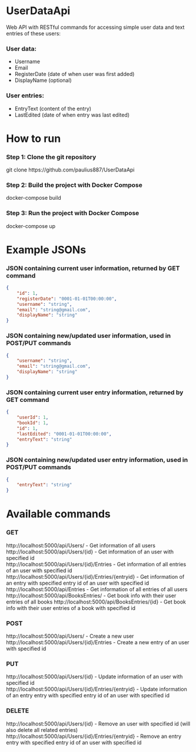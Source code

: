 # UserDataApi
Web API with RESTful commands for accessing simple user data and text entries of these users:
### User data:
- Username
- Email
- RegisterDate (date of when user was first added)
- DisplayName (optional)
### User entries:
- EntryText (content of the entry)
- LastEdited (date of when entry was last edited)
# How to run
### Step 1: Clone the git repository
git clone ht<span>tps://</span>github.com/paulius887/UserDataApi
### Step 2: Build the project with Docker Compose
docker-compose build<br />
### Step 3: Run the project with Docker Compose
docker-compose up<br />
# Example JSONs
### JSON containing current user information, returned by GET command
```json
{
    "id": 1,
    "registerDate": "0001-01-01T00:00:00",
    "username": "string",
    "email": "string@gmail.com",
    "displayName": "string"
}
```
### JSON containing new/updated user information, used in POST/PUT commands
```json
{
    "username": "string",
    "email": "string@gmail.com",
    "displayName": "string"
}
```
### JSON containing current user entry information, returned by GET command
```json
{
    "userId": 1,
    "bookId": 1,
    "id": 1,
    "lastEdited": "0001-01-01T00:00:00",
    "entryText": "string"
}
```
### JSON containing new/updated user entry information, used in POST/PUT commands
```json
{
    "entryText": "string"
}
```
# Available commands
### GET
ht<span>tp://localhost:5000/api/Users/ - Get information of all users <br />
ht<span>tp://localhost:5000/api/Users/{id} - Get information of an user with specified id <br />
ht<span>tp://localhost:5000/api/Users/{id}/Entries - Get information of all entries of an user with specified id <br />
ht<span>tp://localhost:5000/api/Users/{id}/Entries/{entryid} - Get information of an entry with specified entry id of an user with specified id
ht<span>tp://localhost:5000/api/Entries - Get information of all entries of all users <br />
ht<span>tp://localhost:5000/api/BooksEntries/ - Get book info with their user entries of all books
ht<span>tp://localhost:5000/api/BooksEntries/{id} - Get book info with their user entries of a book with specified id
### POST
ht<span>tp://localhost:5000/api/Users/ - Create a new user <br />
ht<span>tp://localhost:5000/api/Users/{id}/Entries - Create a new entry of an user with specified id <br />
### PUT
ht<span>tp://localhost:5000/api/Users/{id} - Update information of an user with specified id <br />
ht<span>tp://localhost:5000/api/Users/{id}/Entries/{entryid} - Update information of an entry entry with specified entry id of an user with specified id <br />
### DELETE
ht<span>tp://localhost:5000/api/Users/{id} - Remove an user with specified id (will also delete all related entries) <br />
ht<span>tp://localhost:5000/api/Users/{id}/Entries/{entryid} - Remove an entry entry with specified entry id of an user with specified id
